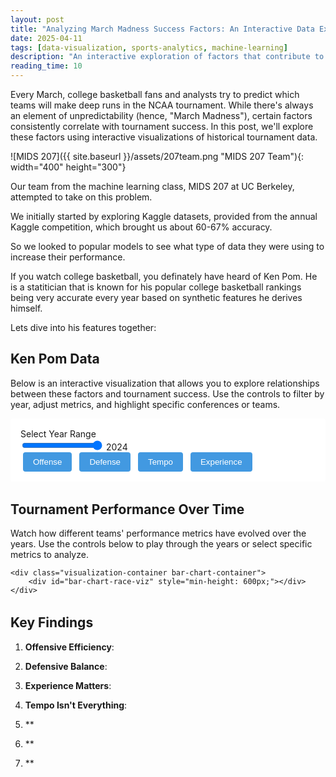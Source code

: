 ```yaml
---
layout: post
title: "Analyzing March Madness Success Factors: An Interactive Data Exploration"
date: 2025-04-11
tags: [data-visualization, sports-analytics, machine-learning]
description: "An interactive exploration of factors that contribute to success in the NCAA March Madness tournament, using historical data and advanced analytics."
reading_time: 10
---
```


Every March, college basketball fans and analysts try to predict which teams will make deep runs in the NCAA tournament. While there's always an element of unpredictability (hence, "March Madness"), certain factors consistently correlate with tournament success. In this post, we'll explore these factors using interactive visualizations of historical tournament data.

![MIDS 207]({{ site.baseurl }}/assets/207team.png "MIDS 207 Team"){: width="400" height="300"}

Our team from the machine learning class, MIDS 207 at UC Berkeley, attempted to take on this problem. 

We initially started by exploring Kaggle datasets, provided from the annual Kaggle competition, which brought us about 60-67% accuracy. 

So we looked to popular models to see what type of data they were using to increase their performance.

If you watch college basketball, you definately have heard of Ken Pom. He is a statitician that is known for his popular college basketball rankings being very accurate every year based on synthetic features he derives himself.

Lets dive into his features together:

## Ken Pom Data

Below is an interactive visualization that allows you to explore relationships between these factors and tournament success. Use the controls to filter by year, adjust metrics, and highlight specific conferences or teams.

<div class="visualization-container">
    <div class="visualization-controls">
        <div class="viz-slider">
            <label for="year-slider">Select Year Range</label>
            <div class="slider-container">
                <input type="range" id="year-slider" min="2002" max="2024" value="2024">
                <span id="year-display">2024</span>
            </div>
        </div>
        <div class="metric-toggles">
            <button class="viz-button active" data-metric="offensive">Offense</button>
            <button class="viz-button" data-metric="defensive">Defense</button>
            <button class="viz-button" data-metric="tempo">Tempo</button>
            <button class="viz-button" data-metric="experience">Experience</button>
        </div>
    </div>
    <div id="success-factors-viz"></div>
</div>

<!-- Bar Chart Race Visualization -->
<div class="visualization-section">
    <h2>Tournament Performance Over Time</h2>
    <p>Watch how different teams' performance metrics have evolved over the years. Use the controls below to play through the years or select specific metrics to analyze.</p>
    
    <div class="visualization-container bar-chart-container">
        <div id="bar-chart-race-viz" style="min-height: 600px;"></div>
    </div>
</div>

<style>
/* Essential styles for the bar chart race */
.visualization-section {
    margin: 2rem 0;
}

.bar-chart-container {
    background: var(--background-color, white);
    border-radius: 8px;
    padding: 1rem;
    box-shadow: 0 2px 4px rgba(0, 0, 0, 0.1);
}

.tournament-chart {
    background: var(--background-color, white);
    width: 100%;
    height: 100%;
}

.chart-title {
    font-size: 16px;
    font-weight: bold;
}

.chart-subtitle {
    font-size: 14px;
}

.bar {
    transition: width 0.5s ease;
}

.bar-label {
    font-size: 12px;
    fill: var(--text-color, black);
}

.seed-label {
    fill: var(--text-color, black);
}

.axis-label {
    font-size: 12px;
    fill: var(--text-color, black);
}

.x-axis text {
    fill: var(--text-color, black);
}

.x-axis line,
.x-axis path {
    stroke: var(--text-color, black);
}

/* Control styles */
.visualization-controls {
    margin-bottom: 1rem;
    padding: 1rem;
    background: var(--background-color, white);
    border-radius: 4px;
}

.control-group {
    margin-bottom: 0.5rem;
}

.viz-button {
    padding: 0.5rem 1rem;
    margin: 0 0.25rem;
    border: none;
    border-radius: 4px;
    background: var(--accent-color, #4299e1);
    color: white;
    cursor: pointer;
}

.viz-button:hover {
    opacity: 0.9;
}

.viz-select {
    padding: 0.5rem;
    border-radius: 4px;
    border: 1px solid var(--border-color, #e2e8f0);
}

.year-display {
    font-size: 14px;
    margin-bottom: 0.5rem;
}
</style>

<script>
// Create a global namespace for shared data and functions
window.marchMadness = window.marchMadness || {
    state: {
        data: null,
        classificationData: null,
        selectedYear: 2024,
        initialized: false
    }
};

// Only set up initialization if not already done
if (!window.marchMadness.initialized) {
    window.marchMadness.initialized = true;
    
    function initializeVisualizations() {
        console.log("Initializing visualizations");
        // Initialize the main visualization
        if (typeof initVisualization === 'function') {
            initVisualization();
        }
    }

    // Wait for D3.js to be available
    function checkD3AndInitialize() {
        if (window.d3) {
            console.log("D3.js found, loading visualization scripts");
            // Load visualization scripts
            var mainScript = document.createElement('script');
            mainScript.src = "{{ '/assets/js/visualizations/march-madness.js' | relative_url }}";
            
            var barChartScript = document.createElement('script');
            barChartScript.src = "{{ '/assets/js/visualizations/d3-tournament-bar-chart-race.js' | relative_url }}";
            
            // Track loaded state
            let mainScriptLoaded = false;
            let barChartScriptLoaded = false;
            let dataLoaded = false;
            
            function checkInitialization() {
                if (mainScriptLoaded && barChartScriptLoaded && dataLoaded) {
                    console.log("All dependencies loaded, initializing visualizations");
                    if (window.marchMadness.tournamentBarChartRace) {
                        console.log("Initializing bar chart race");
                        window.marchMadness.tournamentBarChartRace.init();
                    }
                }
            }
            
            mainScript.onload = function() {
                console.log("Main visualization script loaded");
                mainScriptLoaded = true;
                initializeVisualizations();
                
                // Set up callback for when data is ready
                window.marchMadness.onDataReady = function() {
                    console.log("Data loaded");
                    dataLoaded = true;
                    checkInitialization();
                };
            };
            
            barChartScript.onload = function() {
                console.log("Bar chart race script loaded");
                barChartScriptLoaded = true;
                checkInitialization();
            };
            
            document.body.appendChild(mainScript);
            document.body.appendChild(barChartScript);
        } else {
            setTimeout(checkD3AndInitialize, 100);
        }
    }

    // Start checking for D3.js
    checkD3AndInitialize();
}
</script>

## Key Findings

1. **Offensive Efficiency**: 

2. **Defensive Balance**: 

3. **Experience Matters**: 

4. **Tempo Isn't Everything**: 

5. **

6. **

7. **
